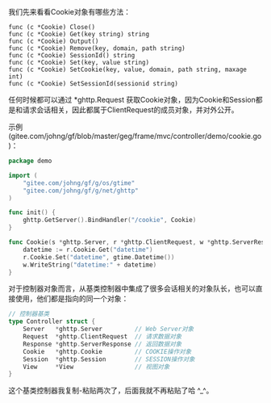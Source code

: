 我们先来看看Cookie对象有哪些方法：

    func (c *Cookie) Close()
    func (c *Cookie) Get(key string) string
    func (c *Cookie) Output()
    func (c *Cookie) Remove(key, domain, path string)
    func (c *Cookie) SessionId() string
    func (c *Cookie) Set(key, value string)
    func (c *Cookie) SetCookie(key, value, domain, path string, maxage int)
    func (c *Cookie) SetSessionId(sessionid string)
    
任何时候都可以通过 *ghttp.Request 获取Cookie对象，因为Cookie和Session都是和请求会话相关，因此都属于ClientRequest的成员对象，并对外公开。

示例(gitee.com/johng/gf/blob/master/geg/frame/mvc/controller/demo/cookie.go)：
```go
package demo

import (
    "gitee.com/johng/gf/g/os/gtime"
    "gitee.com/johng/gf/g/net/ghttp"
)

func init() {
    ghttp.GetServer().BindHandler("/cookie", Cookie)
}

func Cookie(s *ghttp.Server, r *ghttp.ClientRequest, w *ghttp.ServerResponse) {
    datetime := r.Cookie.Get("datetime")
    r.Cookie.Set("datetime", gtime.Datetime())
    w.WriteString("datetime:" + datetime)
}
```

对于控制器对象而言，从基类控制器中集成了很多会话相关的对象队长，也可以直接使用，他们都是指向的同一个对象：
```go
// 控制器基类
type Controller struct {
    Server   *ghttp.Server         // Web Server对象
    Request  *ghttp.ClientRequest  // 请求数据对象
    Response *ghttp.ServerResponse // 返回数据对象
    Cookie   *ghttp.Cookie         // COOKIE操作对象
    Session  *ghttp.Session        // SESSION操作对象
    View     *View                 // 视图对象
}
```

这个基类控制器我复制-粘贴两次了，后面我就不再粘贴了哈 ^_^。